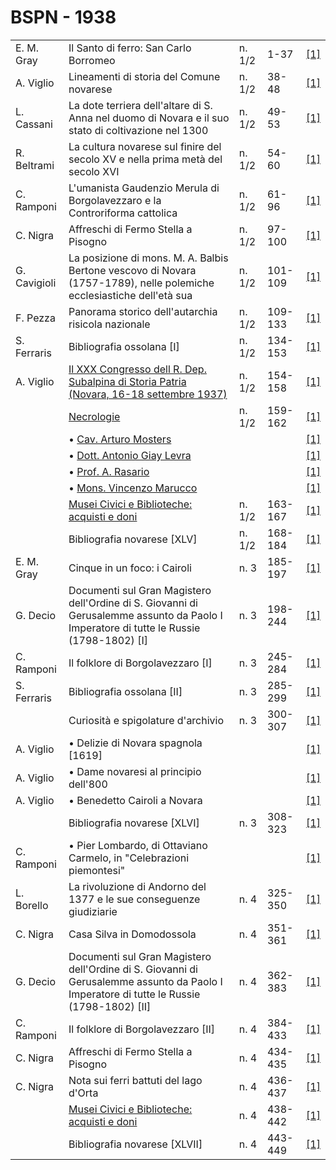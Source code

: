 # BSPN - 1938

<table>
    <tr>
        <td>E. M. Gray</td>
        <td>Il Santo di ferro: San Carlo Borromeo</td>
        <td>n. 1/2</td>
        <td>1-37</td>
        <td><a href="https://en.calameo.com/read/007260735c5d5a2c9f490">[1]</a></td>
    </tr>
    <tr>
        <td>A. Viglio</td>
        <td>Lineamenti di storia del Comune novarese</td>
        <td>n. 1/2</td>
        <td>38-48</td>
        <td><a href="https://en.calameo.com/read/007260735c5d5a2c9f490">[1]</a></td>
    </tr>
    <tr>
        <td>L. Cassani</td>
        <td>La dote terriera dell'altare di S. Anna nel duomo di Novara e il suo stato di coltivazione nel 1300</td>
        <td>n. 1/2</td>
        <td>49-53</td>
        <td><a href="https://en.calameo.com/read/007260735c5d5a2c9f490">[1]</a></td>
    </tr>
    <tr>
        <td>R. Beltrami</td>
        <td>La cultura novarese sul finire del secolo XV e nella prima metà del secolo XVI</td>
        <td>n. 1/2</td>
        <td>54-60</td>
        <td><a href="https://en.calameo.com/read/007260735c5d5a2c9f490">[1]</a></td>
    </tr>
    <tr>
        <td>C. Ramponi</td>
        <td>L'umanista Gaudenzio Merula di Borgolavezzaro e la Controriforma cattolica</td>
        <td>n. 1/2</td>
        <td>61-96</td>
        <td><a href="https://en.calameo.com/read/007260735c5d5a2c9f490">[1]</a></td>
    </tr>
    <tr>
        <td>C. Nigra</td>
        <td>Affreschi di Fermo Stella a Pisogno</td>
        <td>n. 1/2</td>
        <td>97-100</td>
        <td><a href="https://en.calameo.com/read/007260735c5d5a2c9f490">[1]</a></td>
    </tr>
    <tr>
        <td>G. Cavigioli</td>
        <td>La posizione di mons. M. A. Balbis Bertone vescovo di Novara (1757-1789), nelle polemiche ecclesiastiche
            dell'età sua
        </td>
        <td>n. 1/2</td>
        <td>101-109</td>
        <td><a href="https://en.calameo.com/read/007260735c5d5a2c9f490">[1]</a></td>
    </tr>
    <tr>
        <td>F. Pezza</td>
        <td>Panorama storico dell'autarchia risicola nazionale</td>
        <td>n. 1/2</td>
        <td>109-133</td>
        <td><a href="https://en.calameo.com/read/007260735c5d5a2c9f490">[1]</a></td>
    </tr>
    <tr>
        <td>S. Ferraris</td>
        <td>Bibliografia ossolana [I]</td>
        <td>n. 1/2</td>
        <td>134-153</td>
        <td><a href="https://en.calameo.com/read/007260735c5d5a2c9f490">[1]</a></td>
    </tr>
    <tr>
        <td>A. Viglio</td>
        <td><a href="http://www.ssno.it/BSPNo/bspn_not38.html#381a">Il XXX Congresso dell R. Dep. Subalpina di Storia
            Patria (Novara, 16-18 settembre 1937)</a></td>
        <td>n. 1/2</td>
        <td>154-158</td>
        <td><a href="https://en.calameo.com/read/007260735c5d5a2c9f490">[1]</a></td>
    </tr>
    <tr>
        <td></td>
        <td><a href="http://www.ssno.it/BSPNo/bspn_not38.html#381b">Necrologie</a></td>
        <td>n. 1/2</td>
        <td>159-162</td>
        <td><a href="https://en.calameo.com/read/007260735c5d5a2c9f490">[1]</a></td>
    </tr>
    <tr>
        <td></td>
        <td>• <a href="http://www.ssno.it/BSPNo/bspn_not38.html#381most">Cav. Arturo Mosters</a></td>
        <td></td>
        <td></td>
        <td><a href="https://en.calameo.com/read/007260735c5d5a2c9f490">[1]</a></td>
    </tr>
    <tr>
        <td></td>
        <td>• <a href="http://www.ssno.it/BSPNo/bspn_not38.html#381giay">Dott. Antonio Giay Levra</a></td>
        <td></td>
        <td></td>
        <td><a href="https://en.calameo.com/read/007260735c5d5a2c9f490">[1]</a></td>
    </tr>
    <tr>
        <td></td>
        <td>• <a href="http://www.ssno.it/BSPNo/bspn_not38.html#381rasa">Prof. A. Rasario</a></td>
        <td></td>
        <td></td>
        <td><a href="https://en.calameo.com/read/007260735c5d5a2c9f490">[1]</a></td>
    </tr>
    <tr>
        <td></td>
        <td>• <a href="http://www.ssno.it/BSPNo/bspn_not38.html#381maru">Mons. Vincenzo Marucco</a></td>
        <td></td>
        <td></td>
        <td><a href="https://en.calameo.com/read/007260735c5d5a2c9f490">[1]</a></td>
    </tr>
    <tr>
        <td></td>
        <td><a href="http://www.ssno.it/BSPNo/bspn_not38.html#381c">Musei Civici e Biblioteche: acquisti e doni</a></td>
        <td>n. 1/2</td>
        <td>163-167</td>
        <td><a href="https://en.calameo.com/read/007260735c5d5a2c9f490">[1]</a></td>
    </tr>
    <tr>
        <td></td>
        <td>Bibliografia novarese [XLV]</td>
        <td>n. 1/2</td>
        <td>168-184</td>
        <td><a href="https://en.calameo.com/read/007260735c5d5a2c9f490">[1]</a></td>
    </tr>
    <tr>
        <td>E. M. Gray</td>
        <td>Cinque in un foco: i Cairoli</td>
        <td>n. 3</td>
        <td>185-197</td>
        <td><a href="https://en.calameo.com/read/007260735b9dcef2aa5a4">[1]</a></td>
    </tr>
    <tr>
        <td>G. Decio</td>
        <td>Documenti sul Gran Magistero dell'Ordine di S. Giovanni di Gerusalemme assunto da Paolo I Imperatore di
            tutte le Russie (1798-1802) [I]
        </td>
        <td>n. 3</td>
        <td>198-244</td>
        <td><a href="https://en.calameo.com/read/007260735b9dcef2aa5a4">[1]</a></td>
    </tr>
    <tr>
        <td>C. Ramponi</td>
        <td>Il folklore di Borgolavezzaro [I]</td>
        <td>n. 3</td>
        <td>245-284</td>
        <td><a href="https://en.calameo.com/read/007260735b9dcef2aa5a4">[1]</a></td>
    </tr>
    <tr>
        <td>S. Ferraris</td>
        <td>Bibliografia ossolana [II]</td>
        <td>n. 3</td>
        <td>285-299</td>
        <td><a href="https://en.calameo.com/read/007260735b9dcef2aa5a4">[1]</a></td>
    </tr>
    <tr>
        <td></td>
        <td>Curiosità e spigolature d'archivio</td>
        <td>n. 3</td>
        <td>300-307</td>
        <td><a href="https://en.calameo.com/read/007260735b9dcef2aa5a4">[1]</a></td>
    </tr>
    <tr>
        <td>A. Viglio</td>
        <td>• Delizie di Novara spagnola [1619]</td>
        <td></td>
        <td></td>
        <td><a href="https://en.calameo.com/read/007260735b9dcef2aa5a4">[1]</a></td>
    </tr>
    <tr>
        <td>A. Viglio</td>
        <td>• Dame novaresi al principio dell'800</td>
        <td></td>
        <td></td>
        <td><a href="https://en.calameo.com/read/007260735b9dcef2aa5a4">[1]</a></td>
    </tr>
    <tr>
        <td>A. Viglio</td>
        <td>• Benedetto Cairoli a Novara</td>
        <td></td>
        <td></td>
        <td><a href="https://en.calameo.com/read/007260735b9dcef2aa5a4">[1]</a></td>
    </tr>
    <tr>
        <td></td>
        <td>Bibliografia novarese [XLVI]</td>
        <td>n. 3</td>
        <td>308-323</td>
        <td><a href="https://en.calameo.com/read/007260735b9dcef2aa5a4">[1]</a></td>
    </tr>
    <tr>
        <td>C. Ramponi</td>
        <td>• Pier Lombardo, di Ottaviano Carmelo, in "Celebrazioni piemontesi"</td>
        <td></td>
        <td></td>
        <td><a href="https://en.calameo.com/read/007260735b9dcef2aa5a4">[1]</a></td>
    </tr>
    <tr>
        <td>L. Borello</td>
        <td>La rivoluzione di Andorno del 1377 e le sue conseguenze giudiziarie</td>
        <td>n. 4</td>
        <td>325-350</td>
        <td><a href="https://en.calameo.com/read/00726073589bfd91374b0">[1]</a></td>
    </tr>
    <tr>
        <td>C. Nigra</td>
        <td>Casa Silva in Domodossola</td>
        <td>n. 4</td>
        <td>351-361</td>
        <td><a href="https://en.calameo.com/read/00726073589bfd91374b0">[1]</a></td>
    </tr>
    <tr>
        <td>G. Decio</td>
        <td>Documenti sul Gran Magistero dell'Ordine di S. Giovanni di Gerusalemme assunto da Paolo I Imperatore di
            tutte le Russie (1798-1802) [II]
        </td>
        <td>n. 4</td>
        <td>362-383</td>
        <td><a href="https://en.calameo.com/read/00726073589bfd91374b0">[1]</a></td>
    </tr>
    <tr>
        <td>C. Ramponi</td>
        <td>Il folklore di Borgolavezzaro [II]</td>
        <td>n. 4</td>
        <td>384-433</td>
        <td><a href="https://en.calameo.com/read/00726073589bfd91374b0">[1]</a></td>
    </tr>
    <tr>
        <td>C. Nigra</td>
        <td>Affreschi di Fermo Stella a Pisogno</td>
        <td>n. 4</td>
        <td>434-435</td>
        <td><a href="https://en.calameo.com/read/00726073589bfd91374b0">[1]</a></td>
    </tr>
    <tr>
        <td>C. Nigra</td>
        <td>Nota sui ferri battuti del lago d'Orta</td>
        <td>n. 4</td>
        <td>436-437</td>
        <td><a href="https://en.calameo.com/read/00726073589bfd91374b0">[1]</a></td>
    </tr>
    <tr>
        <td></td>
        <td><a href="http://www.ssno.it/BSPNo/bspn_not38.html#384">Musei Civici e Biblioteche: acquisti e doni</a></td>
        <td>n. 4</td>
        <td>438-442</td>
        <td><a href="https://en.calameo.com/read/00726073589bfd91374b0">[1]</a></td>
    </tr>
    <tr>
        <td></td>
        <td>Bibliografia novarese [XLVII]</td>
        <td>n. 4</td>
        <td>443-449</td>
        <td><a href="https://en.calameo.com/read/00726073589bfd91374b0">[1]</a></td>
    </tr>
</table>